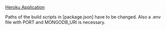 [Heroku Application](https://vast-shelf-87614.herokuapp.com/)

Paths of the build scripts in [package.json] have to be changed. Also a .env file with PORT and MONGODB_URI is necessary.
